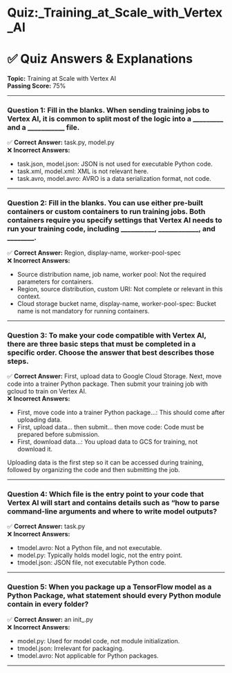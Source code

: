 # Quiz:_Training_at_Scale_with_Vertex_AI

# ✅ **Quiz Answers & Explanations**
**Topic:** Training at Scale with Vertex AI  
**Passing Score:** 75%

---

### **Question 1: Fill in the blanks. When sending training jobs to Vertex AI, it is common to split most of the logic into a _________ and a ___________ file.**

✅ **Correct Answer:** task.py, model.py  
❌ **Incorrect Answers:**
- task.json, model.json: JSON is not used for executable Python code.
- task.xml, model.xml: XML is not relevant here.
- task.avro, model.avro: AVRO is a data serialization format, not code.

---

### **Question 2: Fill in the blanks. You can use either pre-built containers or custom containers to run training jobs. Both containers require you specify settings that Vertex AI needs to run your training code, including __________, ____________, and ________.**

✅ **Correct Answer:** Region, display-name, worker-pool-spec  
❌ **Incorrect Answers:**
- Source distribution name, job name, worker pool: Not the required parameters for containers.
- Region, source distribution, custom URI: Not complete or relevant in this context.
- Cloud storage bucket name, display-name, worker-pool-spec: Bucket name is not mandatory for running containers.

---

### **Question 3: To make your code compatible with Vertex AI, there are three basic steps that must be completed in a specific order. Choose the answer that best describes those steps.**

✅ **Correct Answer:** First, upload data to Google Cloud Storage. Next, move code into a trainer Python package. Then submit your training job with gcloud to train on Vertex AI.  
❌ **Incorrect Answers:**
- First, move code into a trainer Python package...: This should come after uploading data.
- First, upload data... then submit... then move code: Code must be prepared before submission.
- First, download data...: You upload data to GCS for training, not download it.

Uploading data is the first step so it can be accessed during training, followed by organizing the code and then submitting the job.

---

### **Question 4: Which file is the entry point to your code that Vertex AI will start and contains details such as “how to parse command-line arguments and where to write model outputs?**

✅ **Correct Answer:** task.py  
❌ **Incorrect Answers:**
- tmodel.avro: Not a Python file, and not executable.
- model.py: Typically holds model logic, not the entry point.
- tmodel.json: JSON file, not executable Python code.

---

### **Question 5: When you package up a TensorFlow model as a Python Package, what statement should every Python module contain in every folder?**

✅ **Correct Answer:** an init_.py  
❌ **Incorrect Answers:**
- model.py: Used for model code, not module initialization.
- tmodel.json: Irrelevant for packaging.
- tmodel.avro: Not applicable for Python packages.

---
